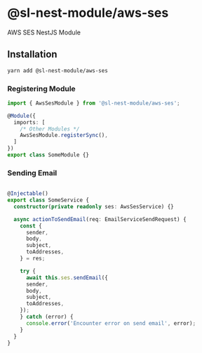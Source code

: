 # @sl-nest-module/aws-ses

AWS SES NestJS Module

## Installation

```sh
yarn add @sl-nest-module/aws-ses
```

### Registering Module

```ts
import { AwsSesModule } from '@sl-nest-module/aws-ses';

@Module({
  imports: [
    /* Other Modules */
    AwsSesModule.registerSync(),
  ]
})
export class SomeModule {}
```

### Sending Email

```ts

@Injectable()
export class SomeService {
  constructor(private readonly ses: AwsSesService) {}

  async actionToSendEmail(req: EmailServiceSendRequest) {
    const {
      sender,
      body,
      subject,
      toAddresses,
    } = res;

    try {
      await this.ses.sendEmail({
      sender,
      body,
      subject,
      toAddresses,
    });
    } catch (error) {
      console.error('Encounter error on send email', error);
    }
  }
}
```